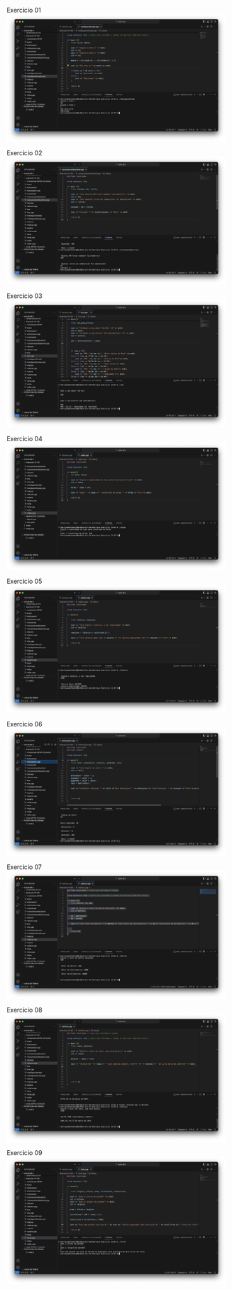 Exercicio 01
![](/assets/img/mediaponderada.png)

Exercicio 02
![](/assets/img/consumocombustivel.png)

Exercicio 03
![](/assets/img/imc.png)

Exercicio 04
![](/assets/img/xdias.png)

Exercicio 05
![](/assets/img/salario.png)

Exercicio 06
![](/assets/img/antecessor.png)

Exercicio 07
![](/assets/img/metros.png)

Exercicio 08
![](/assets/img/dolares.png)

Exercicio 09
![](/assets/img/tinta.png)
